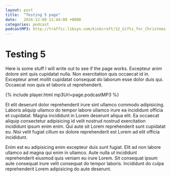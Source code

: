 ```yaml
---
layout: post
title:  "Testing 5 page"
date:   2016-12-09 11:44:00 +0000
categories: podcast
podcastMP3: http://traffic.libsyn.com/kinkcraft/12_Gifts_for_Christmas.mp3
---
```

# Testing 5
Here is some stuff I will write out to see if the page works. Excepteur anim dolore sint quis cupidatat nulla. Non exercitation quis occaecat id in. Excepteur amet mollit cupidatat consequat do laborum esse dolor duis qui. Occaecat non quis et laboris ut reprehenderit.

{% include player.html mp3Url=page.podcastMP3 %}

Et elit deserunt dolor reprehenderit irure sint ullamco commodo adipisicing. Laboris aliquip ullamco do tempor labore ullamco irure ea incididunt officia et cupidatat. Magna incididunt in Lorem deserunt aliqua elit. Ea occaecat aliquip consectetur adipisicing id velit nostrud nostrud exercitation incididunt ipsum enim enim. Qui aute sit Lorem reprehenderit sunt cupidatat eu. Nisi velit fugiat cillum ex dolore reprehenderit est Lorem ad elit officia incididunt.

Enim est eu adipisicing enim excepteur duis sunt fugiat. Elit ad non labore ullamco ad magna qui enim in ullamco. Aute nulla ut incididunt reprehenderit eiusmod quis veniam eu irure Lorem. Sit consequat ipsum aute consequat irure velit consequat do tempor laboris. Incididunt do culpa reprehenderit Lorem adipisicing do aute deserunt.